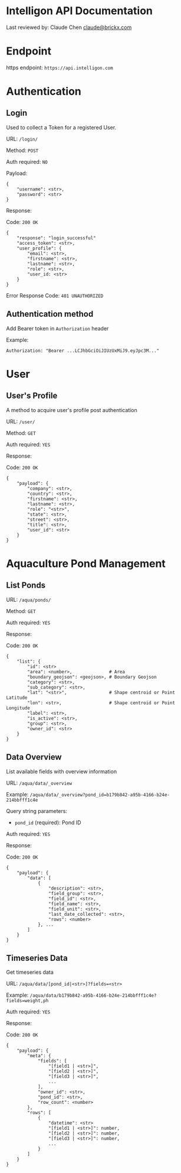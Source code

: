 # Intelligon API Documentation

Last reviewed by: Claude Chen <claude@brickx.com>

# Endpoint

https endpoint: `https://api.intelligon.com`

# Authentication

## Login

Used to collect a Token for a registered User.

URL: `/login/`

Method: `POST`

Auth required: `NO`

Payload:

```
{
	"username": <str>,
	"password": <str>
}
```

Response:

Code: `200 OK`

```
{
	"response": "login_successful"
	"access_token": <str>,
	"user_profile": {
		"email": <str>,
		"firstname": <str>,
		"lastname": <str>,
		"role": <str>,
		"user_id: <str>
	}
}
```

Error Response
Code: `401 UNAUTHORIZED`

## Authentication method

Add Bearer token in `Authorization` header

Example:

`Authorization: "Bearer ...LCJhbGciOiJIUzUxMiJ9.eyJpc3M..."`

# User

## User's Profile

A method to acquire user's profile post authentication

URL: `/user/`

Method: `GET`

Auth required: `YES`

Response:

Code: `200 OK`

```
{
	"payload": {
		"company": <str>,
		"country": <str>,
		"firstname": <str>,
		"lastname": <str>,
		"role": "<str>",
		"state": <str>,
		"street": <str>,
		"title": <str>,
		"user_id": <str>
	}
}
```

# Aquaculture Pond Management

## List Ponds

URL: `/aqua/ponds/`

Method: `GET`

Auth required: `YES`

Response:

Code: `200 OK`

```
{
	"list": {
		"id": <str>
		"area": <number>,              # Area
		"boundary_geojson": <geojson>, # Boundary Geojson
		"category": <str>,
		"sub_category": <str>,
		"lat": "<str>",                # Shape centroid or Point Latitude
		"lon": <str>,                  # Shape centroid or Point Longitude
		"label": <str>,
		"is_active": <str>,
		"group": <str>,
		"owner_id": <str>
	}
}
```

## Data Overview

List available fields with overview information

URL: `/aqua/data/_overview`

Example: `/aqua/data/_overview?pond_id=b179b842-a95b-4166-b24e-214bbfff1c4e`

Query string parameters:

- `pond_id` (required): Pond ID

Auth required: `YES`

Response:

Code: `200 OK`

```
{
	"payload": {
		"data": [
			{
				"description": <str>,
				"field_group": <str>,
				"field_id": <str>,
				"field_name": <str>,
				"field_unit": <str>,
				"last_date_collected": <str>,
				"rows": <number>
			}, ...
		]
	}
}
```

## Timeseries Data

Get timeseries data

URL: `/aqua/data/[pond_id|<str>]?fields=<str>`

Example: `/aqua/data/b179b842-a95b-4166-b24e-214bbfff1c4e?fields=weight,ph`

Auth required: `YES`

Response:

Code: `200 OK`

```
{
	"payload": {
		"meta": {
			"fields": [
				"[field1 | <str>]",
				"[field2 | <str>]",
				"[field3 | <str>]",
				...
			],
			"owner_id": <str>,
			"pond_id": <str>,
			"row_count": <number>
		},
		"rows": [
			{
				"datetime": <str>
				"[field1 | <str>]": number,
				"[field2 | <str>]": number,
				"[field3 | <str>]": number,
				...
			}
		]
	}
}
```
